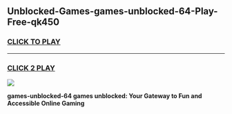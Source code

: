 
## Unblocked-Games-games-unblocked-64-Play-Free-qk450
<h3>
<a href="https://premium76.site?title=games-unblocked-64&ref=20M">CLICK TO PLAY</a></h3>
<hr>

<h3>
<a href="https://premium76.site?title=games-unblocked-64&ref=20M">CLICK 2 PLAY</a>
  
</h3>

<a href="https://premium76.site?title=games-unblocked-64&ref=19M"><img src="https://clearcache.store/games.png"></a>


**games-unblocked-64 games unblocked: Your Gateway to Fun and Accessible Online Gaming**
